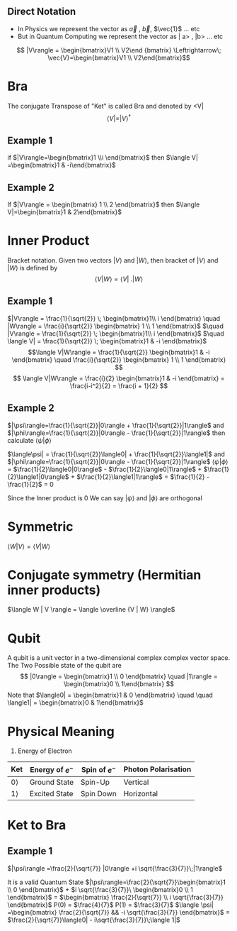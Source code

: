 ## Direct Notation
- In Physics  we  represent the vector as $\vec{a}$ , $\vec{b}$, $\vec{1}$ ... etc
- But in Quantum Computing we represent the vector as | a> , |b> ... etc

$$ |V\rangle  = 
				\begin{bmatrix}V1 \\ V2\end {bmatrix} 
				\Leftrightarrow\;
				\vec{V}=\begin{bmatrix}V1 \\ V2\end{bmatrix}$$ 


# Bra
The conjugate Transpose of "Ket" is called Bra and denoted by <V|
$$\langle V| = |V\rangle^\dagger$$
## Example 1
if $|V\rangle=\begin{bmatrix}1 \\i \end{bmatrix}$
	then $\langle V| =\begin{bmatrix}1 & -i\end{bmatrix}$
## Example 2 
If $|V\rangle = \begin{bmatrix} 1 \\ 2 \end{bmatrix}$
	then $\langle V|=\begin{bmatrix}1 & 2\end{bmatrix}$

# Inner Product
Bracket notation.
Given two vectors $|V\rangle$ and $|W\rangle$, then bracket of  $|V\rangle$ and $|W\rangle$ is defined by
$$
\langle V|W\rangle = \langle V| \;. |W\rangle
$$
## Example 1

$|V\rangle = \frac{1}{\sqrt{2}} \; \begin{bmatrix}1\\ i \end{bmatrix} \quad |W\rangle = \frac{i}{\sqrt{2}} \begin{bmatrix} 1 \\ 1 \end{bmatrix}$
$\quad |V\rangle = \frac{1}{\sqrt{2}} \; \begin{bmatrix}1\\ i \end{bmatrix}$
$\quad \langle V| = \frac{1}{\sqrt{2}} \; \begin{bmatrix}1 & -i \end{bmatrix}$
$$\langle V|W\rangle = \frac{1}{\sqrt{2}} \begin{bmatrix}1 & -i \end{bmatrix}
						\quad
						\frac{i}{\sqrt{2}} \begin{bmatrix} 1 \\ 1 \end{bmatrix} $$
$$
\langle V|W\rangle = \frac{i}{2}  \begin{bmatrix}1 & -i \end{bmatrix} 
= \frac{i-i^2}{2}
= \frac{i + 1}{2}
$$
## Example 2

$|\psi\rangle=\frac{1}{\sqrt{2}}|0\rangle + \frac{1}{\sqrt{2}}|1\rangle$ and  $|\phi\rangle=\frac{1}{\sqrt{2}}|0\rangle - \frac{1}{\sqrt{2}}|1\rangle$ 
then calculate $\langle\psi|\phi\rangle$

$\langle\psi| = \frac{1}{\sqrt{2}}\langle0| + \frac{1}{\sqrt{2}}\langle1|$ and $|\phi\rangle=\frac{1}{\sqrt{2}}|0\rangle - \frac{1}{\sqrt{2}}|1\rangle$ 
$\langle\psi|\phi\rangle$ = $\frac{1}{2}\langle0|0\rangle$ - $\frac{1}{2}\langle0|1\rangle$ +  $\frac{1}{2}\langle1|0\rangle$ + $\frac{1}{2}\langle1|1\rangle$ = $\frac{1}{2} -\frac{1}{2}$ = 0

Since the Inner product is 0
We can say $|\psi\rangle$ and $|\phi\rangle$ are orthogonal



# Symmetric 
$\langle W | V \rangle = \langle V | W \rangle$
# Conjugate symmetry (Hermitian inner products)
$\langle W | V \rangle = \langle \overline {V | W} \rangle$


# Qubit
A qubit is a unit vector in a two-dimensional complex complex vector space. The Two Possible state of the qubit are 
$$
|0\rangle = \begin{bmatrix}1 \\ 0 \end{bmatrix} 
\quad 
|1\rangle = \begin{bmatrix}0 \\ 1\end{bmatrix}
$$
Note that 
$\langle0| = \begin{bmatrix}1 & 0 \end{bmatrix} \quad \quad \langle1| = \begin{bmatrix}0 & 1\end{bmatrix}$

# Physical Meaning 

1) Energy of Electron 

| Ket | Energy of $e^-$ | Spin of $e^-$ | Photon Polarisation |
| --- | --------------- | ------------- | ------------------- |
| 0⟩  | Ground State    | Spin-Up       | Vertical            |
| 1⟩  | Excited State   | Spin Down     | Horizontal          |

# Ket to Bra
## Example 1
$|\psi\rangle =\frac{2}{\sqrt{7}} |0\rangle +i \sqrt{\frac{3}{7}}\;|1\rangle$

It is a valid Quantum State
$|\psi\rangle=\frac{2}{\sqrt{7}}\begin{bmatrix}1 \\ 0 \end{bmatrix}$ + $i \sqrt{\frac{3}{7}}\ \begin{bmatrix}0 \\ 1 \end{bmatrix}$ = $\begin{bmatrix} \frac{2}{\sqrt{7}} \\ i \sqrt{\frac{3}{7}} \end{bmatrix}$
P(0) = $\frac{4}{7}$
P(1) = $\frac{3}{7}$
$\langle \psi| =\begin{bmatrix} \frac{2}{\sqrt{7}} && -i \sqrt{\frac{3}{7}} \end{bmatrix}$ = $\frac{2}{\sqrt{7}}\langle0| - i\sqrt{\frac{3}{7}}\;\langle 1|$

